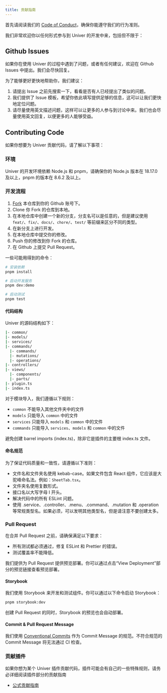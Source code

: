 ```yaml
---
title: 贡献指南
---
```


首先请阅读我们的 [Code of Conduct](https://github.com/dream-num/univer/blob/dev/CODE_OF_CONDUCT.md)，确保你能遵守我们的行为准则。

我们非常欢迎你以任何形式参与到 Univer 的开发中来，包括但不限于：

## Github Issues

如果你在使用 Univer 的过程中遇到了问题，或者有任何建议，欢迎在 Github Issues 中提出。我们会尽快回复。

为了能够更好更快地帮助你，我们建议：

1. 请提出 Issue 之前先搜索一下，看看是否有人已经提出了类似的问题。
2. 我们提供了 Issue 模板，希望你依此填写提供足够的信息，这可以让我们更快地定位问题。
3. 请尽量使用英文描述问题，这样可以让更多的人参与到讨论中来。我们也会尽量使用英文回复，以便更多的人能够受益。

## Contributing Code

如果你想要为 Univer 贡献代码，请了解以下事项：

### 环境

Univer 的开发环境依赖 Node.js 和 pnpm，请确保你的 Node.js 版本在 18.17.0 及以上，pnpm 的版本在 8.6.2 及以上。

### 开发流程

1. [Fork](https://github.com/dream-num/univer/fork) 本仓库到你的 Github 账号下。
2. Clone 你 Fork 的仓库到本地。
3. 在本地仓库中创建一个新的分支，分支名可以是任意的，但是建议使用 `feat/`、`fix/`、`docs/`、`chore/`、`test/` 等前缀来区分不同的类型。
4. 在新分支上进行开发。
5. 在本地仓库中提交你的修改。
6. Push 你的修改到你 Fork 的仓库。
7. 在 Github 上提交 Pull Request。

一些可能用得到的命令：

```bash
# 安装依赖
pnpm install

# 启动开发服务
pnpm dev:demo

# 启动测试
pnpm test
```

#### 代码结构

Univer 的源码结构如下：

```bash
|- common/
|- models/
|- services/
|- commands/
  |- commands/
  |- mutations/
  |- operations/
|- controllers/
|- views/
  |- components/
  |- parts/
|- plugin.ts
|- index.ts
```

对于模块导入，我们遵循以下规则：

- `common` 不能导入其他文件夹中的文件
- `models` 只能导入 `common` 中的文件
- `services` 只能导入 `models` 和 `common` 中的文件
- `commands` 只能导入 `services`、`models` 和 `common` 中的文件

避免创建 barrel imports (index.ts)，除非它是插件的主要根 index.ts 文件。

#### 命名规范

为了保证代码质量和一致性，请遵循以下准则：

- 文件名和文件夹名使用 kebab-case。如果文件包含 React 组件，它应该是大驼峰命名法。例如：`SheetTab.tsx`。
- 文件夹名使用复数形式。
- 接口名以大写字母 I 开头。
- 解决代码中的所有 ESLint 问题。
- 使用 .service、.controller、.menu、.command、.mutation 和 .operation 等常规类型名。如果必须，可以发明其他类型名，但是请注意不要创建太多。

### Pull Request

在合并 Pull Request 之前，请确保满足以下要求：

- 所有测试都必须通过，修复 ESLint 和 Prettier 的错误。
- 测试覆盖率不能降低。

我们提供为 Pull Request 提供预览部署。你可以通过点击“View Deployment”部分的预览链接查看预览部署。

#### Storybook

我们使用 Storybook 来开发和测试组件。你可以通过以下命令启动 Storybook：

```bash
pnpm storybook:dev
```

创建 Pull Request 的同时，Storybook 的预览也会自动部署。

#### Commit & Pull Request Message

我们使用 [Conventional Commits](https://www.conventionalcommits.org/en/v1.0.0/) 作为 Commit Message 的规范。不符合规范的 Commit Message 将无法通过 CI 检查。

### 贡献插件

如果你想为某个 Univer 插件贡献代码，插件可能会有自己的一些特殊规则，请务必详细阅读插件部分的贡献指南

- [公式贡献指南](/zh-cn/guides/customization/formula/#如何在-formula-engine-中添加公式)